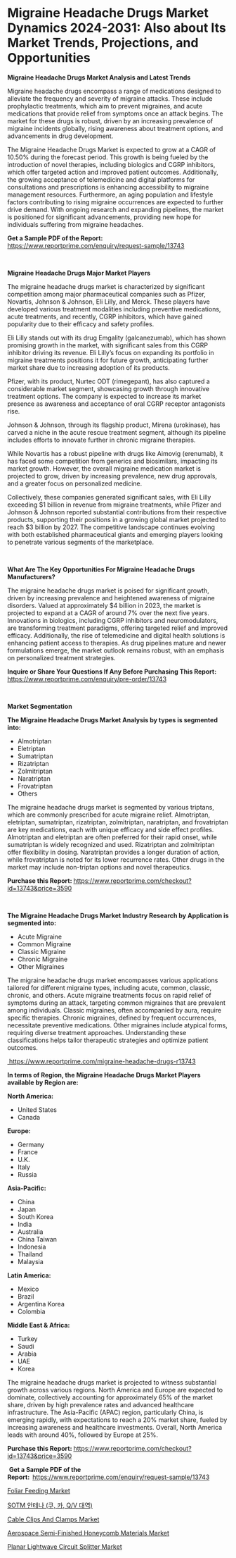 <p><h1>Migraine Headache Drugs Market Dynamics 2024-2031: Also about Its Market Trends, Projections, and Opportunities</h1></p><p><strong>Migraine Headache Drugs Market Analysis and Latest Trends</strong></p>
<p><p>Migraine headache drugs encompass a range of medications designed to alleviate the frequency and severity of migraine attacks. These include prophylactic treatments, which aim to prevent migraines, and acute medications that provide relief from symptoms once an attack begins. The market for these drugs is robust, driven by an increasing prevalence of migraine incidents globally, rising awareness about treatment options, and advancements in drug development.</p><p>The Migraine Headache Drugs Market is expected to grow at a CAGR of 10.50% during the forecast period. This growth is being fueled by the introduction of novel therapies, including biologics and CGRP inhibitors, which offer targeted action and improved patient outcomes. Additionally, the growing acceptance of telemedicine and digital platforms for consultations and prescriptions is enhancing accessibility to migraine management resources. Furthermore, an aging population and lifestyle factors contributing to rising migraine occurrences are expected to further drive demand. With ongoing research and expanding pipelines, the market is positioned for significant advancements, providing new hope for individuals suffering from migraine headaches.</p></p>
<p><strong>Get a Sample PDF of the Report:&nbsp;</strong> <a href="https://www.reportprime.com/enquiry/request-sample/13743">https://www.reportprime.com/enquiry/request-sample/13743</a></p>
<p>&nbsp;</p>
<p><strong>Migraine Headache Drugs Major Market Players</strong></p>
<p><p>The migraine headache drugs market is characterized by significant competition among major pharmaceutical companies such as Pfizer, Novartis, Johnson & Johnson, Eli Lilly, and Merck. These players have developed various treatment modalities including preventive medications, acute treatments, and recently, CGRP inhibitors, which have gained popularity due to their efficacy and safety profiles.</p><p>Eli Lilly stands out with its drug Emgality (galcanezumab), which has shown promising growth in the market, with significant sales from this CGRP inhibitor driving its revenue. Eli Lilly’s focus on expanding its portfolio in migraine treatments positions it for future growth, anticipating further market share due to increasing adoption of its products.</p><p>Pfizer, with its product, Nurtec ODT (rimegepant), has also captured a considerable market segment, showcasing growth through innovative treatment options. The company is expected to increase its market presence as awareness and acceptance of oral CGRP receptor antagonists rise.</p><p>Johnson & Johnson, through its flagship product, Mirena (urokinase), has carved a niche in the acute rescue treatment segment, although its pipeline includes efforts to innovate further in chronic migraine therapies.</p><p>While Novartis has a robust pipeline with drugs like Aimovig (erenumab), it has faced some competition from generics and biosimilars, impacting its market growth. However, the overall migraine medication market is projected to grow, driven by increasing prevalence, new drug approvals, and a greater focus on personalized medicine.</p><p>Collectively, these companies generated significant sales, with Eli Lilly exceeding $1 billion in revenue from migraine treatments, while Pfizer and Johnson & Johnson reported substantial contributions from their respective products, supporting their positions in a growing global market projected to reach $3 billion by 2027. The competitive landscape continues evolving with both established pharmaceutical giants and emerging players looking to penetrate various segments of the marketplace.</p></p>
<p>&nbsp;</p>
<p><strong>What Are The Key Opportunities For Migraine Headache Drugs Manufacturers?</strong></p>
<p><p>The migraine headache drugs market is poised for significant growth, driven by increasing prevalence and heightened awareness of migraine disorders. Valued at approximately $4 billion in 2023, the market is projected to expand at a CAGR of around 7% over the next five years. Innovations in biologics, including CGRP inhibitors and neuromodulators, are transforming treatment paradigms, offering targeted relief and improved efficacy. Additionally, the rise of telemedicine and digital health solutions is enhancing patient access to therapies. As drug pipelines mature and newer formulations emerge, the market outlook remains robust, with an emphasis on personalized treatment strategies.</p></p>
<p><strong>Inquire or Share Your Questions If Any Before Purchasing This Report:</strong> <a href="https://www.reportprime.com/enquiry/pre-order/13743">https://www.reportprime.com/enquiry/pre-order/13743</a></p>
<p>&nbsp;</p>
<p><strong>Market Segmentation</strong></p>
<p><strong>The Migraine Headache Drugs Market Analysis by types is segmented into:</strong></p>
<p><ul><li>Almotriptan</li><li>Eletriptan</li><li>Sumatriptan</li><li>Rizatriptan</li><li>Zolmitriptan</li><li>Naratriptan</li><li>Frovatriptan</li><li>Others</li></ul></p>
<p><p>The migraine headache drugs market is segmented by various triptans, which are commonly prescribed for acute migraine relief. Almotriptan, eletriptan, sumatriptan, rizatriptan, zolmitriptan, naratriptan, and frovatriptan are key medications, each with unique efficacy and side effect profiles. Almotriptan and eletriptan are often preferred for their rapid onset, while sumatriptan is widely recognized and used. Rizatriptan and zolmitriptan offer flexibility in dosing. Naratriptan provides a longer duration of action, while frovatriptan is noted for its lower recurrence rates. Other drugs in the market may include non-triptan options and novel therapeutics.</p></p>
<p><strong>Purchase this Report:&nbsp;</strong><a href="https://www.reportprime.com/checkout?id=13743&price=3590">https://www.reportprime.com/checkout?id=13743&price=3590</a></p>
<p>&nbsp;</p>
<p><strong>The Migraine Headache Drugs Market Industry Research by Application is segmented into:</strong></p>
<p><ul><li>Acute Migraine</li><li>Common Migraine</li><li>Classic Migraine</li><li>Chronic Migraine</li><li>Other Migraines</li></ul></p>
<p><p>The migraine headache drugs market encompasses various applications tailored for different migraine types, including acute, common, classic, chronic, and others. Acute migraine treatments focus on rapid relief of symptoms during an attack, targeting common migraines that are prevalent among individuals. Classic migraines, often accompanied by aura, require specific therapies. Chronic migraines, defined by frequent occurrences, necessitate preventive medications. Other migraines include atypical forms, requiring diverse treatment approaches. Understanding these classifications helps tailor therapeutic strategies and optimize patient outcomes.</p></p>
<p><a href="https://www.reportprime.com/migraine-headache-drugs-r13743">&nbsp;https://www.reportprime.com/migraine-headache-drugs-r13743</a></p>
<p><strong>In terms of Region, the Migraine Headache Drugs Market Players available by Region are:</strong></p>
<p>
    <p> <strong> North America: </strong>
        <ul>
            <li>United States</li>
            <li>Canada</li>
        </ul>
        </p> 
    <p> <strong> Europe: </strong>
        <ul>
            <li>Germany</li>
            <li>France</li>
            <li>U.K.</li>
            <li>Italy</li>
            <li>Russia</li>
        </ul>
        </p> 
    <p> <strong> Asia-Pacific: </strong>
        <ul>
            <li>China</li>
            <li>Japan</li>
            <li>South Korea</li>
            <li>India</li>
            <li>Australia</li>
            <li>China Taiwan</li>
            <li>Indonesia</li>
            <li>Thailand</li>
            <li>Malaysia</li>
        </ul>
        </p> 
    <p> <strong> Latin America: </strong>
        <ul>
            <li>Mexico</li>
            <li>Brazil</li>
            <li>Argentina Korea</li>
            <li>Colombia</li>
        </ul>
        </p> 
    <p> <strong> Middle East & Africa: </strong>
        <ul>
            <li>Turkey</li>
            <li>Saudi</li>
            <li>Arabia</li>
            <li>UAE</li>
            <li>Korea</li>
        </ul>
    </p>
    </p>
<p><p>The migraine headache drugs market is projected to witness substantial growth across various regions. North America and Europe are expected to dominate, collectively accounting for approximately 65% of the market share, driven by high prevalence rates and advanced healthcare infrastructure. The Asia-Pacific (APAC) region, particularly China, is emerging rapidly, with expectations to reach a 20% market share, fueled by increasing awareness and healthcare investments. Overall, North America leads with around 40%, followed by Europe at 25%.</p></p>
<p><strong>Purchase this Report: </strong><a href="https://www.reportprime.com/checkout?id=13743&price=3590">https://www.reportprime.com/checkout?id=13743&price=3590</a></p>
<p>&nbsp;<strong>Get a Sample PDF of the Report:&nbsp;&nbsp;</strong><a href="https://www.reportprime.com/enquiry/request-sample/13743">https://www.reportprime.com/enquiry/request-sample/13743</a></p>
<p><strong></strong></p>
<p><p><a href="https://issuu.com/reportprime-2/docs/foliar-feeding-market-size-2030.ppt_41308997696a4f">Foliar Feeding Market</a></p><p><a href="https://medium.com/@avaoneill70/%EC%84%B8%EA%B3%84-sotm-antenna-ku-ka-q-v-band-market-%EC%9D%80-2024%EC%97%90%EC%84%9C-2031%EB%A1%9C-%EC%97%B0%ED%8F%89%EA%B7%A0-%EC%A6%9D%EA%B0%80%EC%9C%A8%EC%9D%84-%EB%B3%B4%EC%9D%BC-%EA%B2%83%EC%9C%BC%EB%A1%9C-%EC%98%88%EC%83%81%EB%90%A9%EB%8B%88%EB%8B%A4-e338a95861a1">SOTM 안테나 (쿠, 카, Q/V 대역)</a></p><p><a href="https://medium.com/@dan.murray5879/what-is-cable-clips-and-clamps-market-5768d5acc8ff">Cable Clips And Clamps Market</a></p><p><a href="https://issuu.com/reportprime-2/docs/aerospace-semi-finished-honeycomb-m_d190f64d94cb1a">Aerospace Semi-Finished Honeycomb Materials Market</a></p><p><a href="https://www.linkedin.com/pulse/global-market-pulse-trends-growth-analysis-planar-lightwave-xuqse?trackingId=AcErpArrQLCfGERcQaUoGQ%3D%3D">Planar Lightwave Circuit Splitter Market</a></p></p>